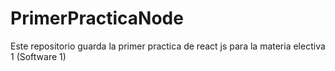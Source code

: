 # PrimerPracticaNode
Este repositorio guarda la primer practica de react js para la materia electiva 1 (Software 1)
